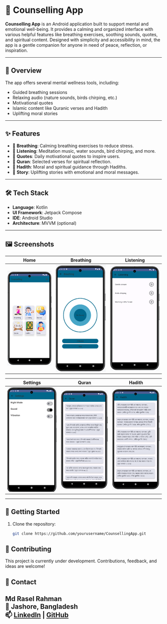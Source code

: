 # 🌿 Counselling App

**Counselling App** is an Android application built to support mental and emotional well-being. It provides a calming and organized interface with various helpful features like breathing exercises, soothing sounds, quotes, and spiritual content. Designed with simplicity and accessibility in mind, the app is a gentle companion for anyone in need of peace, reflection, or inspiration.

---

## 🧠 Overview

The app offers several mental wellness tools, including:
- Guided breathing sessions
- Relaxing audio (nature sounds, birds chirping, etc.)
- Motivational quotes
- Islamic content like Quranic verses and Hadith
- Uplifting moral stories

---

## ✨ Features

- 🧘 **Breathing**: Calming breathing exercises to reduce stress.
- 🎵 **Listening**: Meditation music, water sounds, bird chirping, and more.
- 💬 **Quotes**: Daily motivational quotes to inspire users.
- 📖 **Quran**: Selected verses for spiritual reflection.
- 📜 **Hadith**: Moral and spiritual guidance through Hadiths.
- 📘 **Story**: Uplifting stories with emotional and moral messages.

---

## 🛠️ Tech Stack

- **Language**: Kotlin  
- **UI Framework**: Jetpack Compose  
- **IDE**: Android Studio  
- **Architecture**: MVVM (optional)

---

## 🖼️ Screenshots

| Home | Breathing | Listening |
|------|-----------|-----------|
| ![Home](screenshots/home.png) | ![Breathing](screenshots/breathing.png) | ![Listening](screenshots/Listening.png) |

| Settings | Quran | Hadith |
|--------|-------|--------|
| ![Quotes](screenshots/setting.png) | ![Quran](screenshots/Quran.png) | ![Hadith](screenshots/Hadith.png) |

---

## 🚀 Getting Started

1. Clone the repository:
   ```bash
   git clone https://github.com/yourusername/CounsellingApp.git

## 🤝 Contributing
This project is currently under development. Contributions, feedback, and ideas are welcome!

## 📧 Contact

**Md Rasel Rahman**  
📍 Jashore, Bangladesh  
📫 [LinkedIn](https://www.linkedin.com/in/rasel093/) | [GitHub](https://github.com/rasel-093)
---
